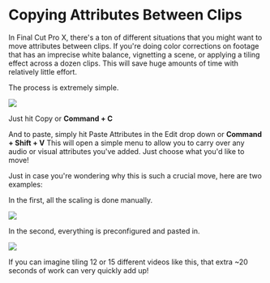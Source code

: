 # Copying Attributes Between Clips

In Final Cut Pro X, there's a ton of different situations that you might want to move attributes between clips. If you're doing color corrections on footage that has an imprecise white balance, vignetting a scene, or applying a tiling effect across a dozen clips. This will save huge amounts of time with relatively little effort.

The process is extremely simple.

![](https://files.slack.com/files-pri/T0HTW3H0V-F016MV3410C/cmdc_cropped.mp4.gif?pub_secret=65d50808a9)

Just hit Copy or **Command + C**

And to paste, simply hit Paste Attributes in the Edit drop down or **Command + Shift + V** This will open a simple menu to allow you to carry over any audio or visual attributes you've added. Just choose what you'd like to move!

Just in case you're wondering why this is such a crucial move, here are two examples:

In the first, all the scaling is done manually.

![](https://files.slack.com/files-pri/T0HTW3H0V-F0175TPMPCG/manualattributes.gif?pub_secret=a20f0d31f8)

In the second, everything is preconfigured and pasted in.

![](https://files.slack.com/files-pri/T0HTW3H0V-F016G985ZEX/pastedattributes.gif?pub_secret=204bda1fab)

If you can imagine tiling 12 or 15 different videos like this, that extra ~20 seconds of work can very quickly add up! 
